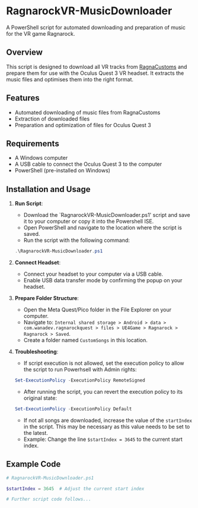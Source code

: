 # RagnarockVR-MusicDownloader

A PowerShell script for automated downloading and preparation of music for the VR game Ragnarock.

## Overview

This script is designed to download all VR tracks from [RagnaCustoms](https://ragnacustoms.com/) and prepare them for use with the Oculus Quest 3 VR headset. It extracts the music files and optimises them into the right format.

## Features

- Automated downloading of music files from RagnaCustoms
- Extraction of downloaded files
- Preparation and optimization of files for Oculus Quest 3

## Requirements

- A Windows computer
- A USB cable to connect the Oculus Quest 3 to the computer
- PowerShell (pre-installed on Windows)

## Installation and Usage

1. **Run Script**:
    - Download the `RagnarockVR-MusicDownloader.ps1' script and save it to your computer or copy it into the Powershell ISE.
    - Open PowerShell and navigate to the location where the script is saved.
    - Run the script with the following command:

    ```powershell
    .\RagnarockVR-MusicDownloader.ps1
    ```

2. **Connect Headset**:
    - Connect your headset to your computer via a USB cable.
    - Enable USB data transfer mode by confirming the popup on your headset.

3. **Prepare Folder Structure**:
    - Open the Meta Quest/Pico folder in the File Explorer on your computer.
    - Navigate to: `Internal shared storage > Android > data > com.wanadev.ragnarockquest > files > UE4Game > Ragnarock > Ragnarock > Saved`.
    - Create a folder named `CustomSongs` in this location.

4. **Troubleshooting**:
    - If script execution is not allowed, set the execution policy to allow the script to run Powerhsell with Admin rights:
    ```powershell
    Set-ExecutionPolicy -ExecutionPolicy RemoteSigned
    ```
    - After running the script, you can revert the execution policy to its original state:
    ```powershell
    Set-ExecutionPolicy -ExecutionPolicy Default
    ```
    - If not all songs are downloaded, increase the value of the `startIndex` in the script. This may be necessary as this value needs to be set to the latest.
    - Example: Change the line `$startIndex = 3645` to the current start index.

## Example Code

```powershell
# RagnarockVR-MusicDownloader.ps1

$startIndex = 3645  # Adjust the current start index

# Further script code follows...
